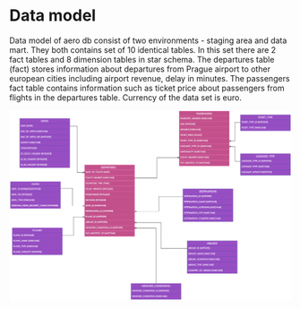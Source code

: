 # Data model
Data model of aero db consist of two environments - staging area and data mart. They both contains set of 10 identical tables. In this set there are 2 fact tables and 8 dimension tables in star schema. The departures table (fact) stores information about departures from Prague airport to other european cities including airport revenue, delay in minutes. The passengers fact table contains information such as ticket price about passengers from flights in the departures table. Currency of the data set is euro.  

![star](source/aero-star-schema.png)
